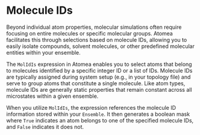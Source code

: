 # Molecule IDs

Beyond individual atom properties, molecular simulations often require focusing on entire molecules or specific molecular groups.
Atomea facilitates this through selections based on molecule IDs, allowing you to easily isolate compounds, solvent molecules, or other predefined molecular entities within your ensemble.

The `MolIdIs` expression in Atomea enables you to select atoms that belong to molecules identified by a specific integer ID or a list of IDs.
Molecule IDs are typically assigned during system setup (e.g., in your topology file) and serve to group atoms that constitute a single molecule.
Like atom types, molecule IDs are generally static properties that remain constant across all microstates within a given ensemble.

When you utilize `MolIdIs`, the expression references the molecule ID information stored within your `Ensemble`.
It then generates a boolean mask where `True` indicates an atom belongs to one of the specified molecule IDs, and `False` indicates it does not.

